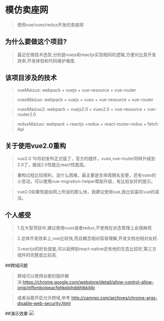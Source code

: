 # 模仿卖座网

> 使用vue/vuex/redux开发的卖座网

## 为什么要做这个项目?

> 最近在做技术选型,分别是vuejs和reactjs实现相同的逻辑,方便对比其开发效率,开发体验和代码维护难度.

## 该项目涉及的技术

> vueMaizuo: webpack + vuejs + vue-resource + vue-router

> vuexMaizuo: webpack + vuejs + vuex + vue-resource + vue-router

> vuexMaizuo2: webpack + vuejs2.0 + vuex2.0 + vue-resource + vue-router2.0

> reduxMaizuo: webpack + reactjs +redux + react-router-redux + fetch Api

## 关于使用vue2.0重构

> vue2.0 10月初发布正式版了，官方的插件，vuex,vue-router同样升级到2.0了，据说2.0性能比react性能高。

> 重构过程比较顺利，没什么困难，最主要是生命周期名变更，还有vuex的小变动，可以使用vue-migration-helper帮助升级，有比较友好的提示。

> vue2.0如果性能如网上所说的那么快，我建议使用vue,我比较喜欢vue的语法。


## 个人感受

> 1.在大型项目中,建议使用vuex或者redux,不使用在状态管理上会很麻烦.

> 2.总体开发效率上,vue比较快,而且概念相对容易理解,开发文档也相对友好.

> 3.reactjs的好处就是,可以延伸到react-native还有他的生态比较好,第三方组件的完整度比较高.

##跨域问题

> 跨域可以使用谷歌的插件解决:https://chrome.google.com/webstore/detail/allow-control-allow-origi/nlfbmbojpeacfghkpbjhddihlkkiljbi

> 或者谷歌开启允许跨域,参考 http://camnpr.com/archives/chrome-args-disable-web-security.html

##演示效果
![](vue卖座网.gif)